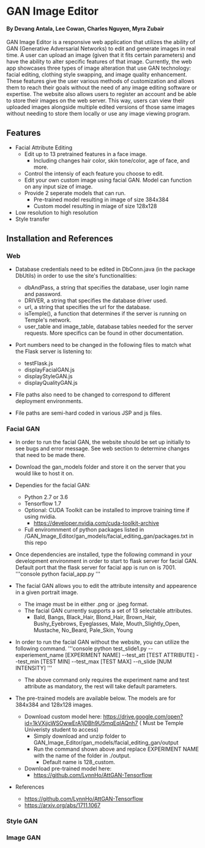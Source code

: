 # GAN Image Editor
#### By Devang Antala, Lee Cowan, Charles Nguyen, Myra Zubair

GAN Image Editor is a responsive web application that utilizes the ability of GAN (Generative Adversarial Networks) to edit and generate images in real time. A user can upload an image (given that it fits certain parameters) and have the ability to alter specific features of that image. Currently, the web app showcases three types of image alteration that use GAN technology: facial editing, clothing style swapping, and image quality enhancement. These features give the user various methods of customization and allows them to reach their goals without the need of any image editing software or expertise. The website also allows users to register an account and be able to store their images on the web server. This way, users can view their uploaded images alongside multiple edited versions of those same images without needing to store them locally or use any image viewing program.

## Features

- Facial Attribute Editing
	- Edit up to 13 pretrained features in a face image. 
		- Including changes hair color, skin tone/color, age of face, and more.
	- Control the intensiy of each feature you choose to edit. 
	- Edit your own custom image using facial GAN. Model can function on any input size of image. 
	- Provide 2 seperate models that can run.
		- Pre-trained model resulting in image of size 384x384
		- Custom model resulting in miage of size 128x128
- Low resolution to high resolution
- Style transfer

## Installation and References

### Web

- Database credentials need to be edited in DbConn.java (in the package DbUtils) in order to use the site's functionalities:
	- dbAndPass, a string that specifies the database, user login name and password.
	- DRIVER, a string that specifies the database driver used.
	- url, a string that specifies the url for the database.
	- isTemple(), a function that determines if the server is running on Temple's network.
	- user_table and image_table, database tables needed for the server requests. More specifics can be found in other documentation.

- Port numbers need to be changed in the following files to match what the Flask server is listening to:
	- testFlask.js
	- displayFacialGAN.js
	- displayStyleGAN.js
 	- displayQualityGAN.js

- File paths also need to be changed to correspond to different deployment environments.
- File paths are semi-hard coded in various JSP and js files.

### Facial GAN

- In order to run the facial GAN, the website should be set up initially to see bugs and error message. See web section to determine changes that need to be made there. 

- Download the gan_models folder and store it on the server that you would like to host it on. 

- Dependies for the facial GAN:
	- Python 2.7 or 3.6
	- Tensorflow 1.7
	- Optional: CUDA Toolkit can be installed to improve training time if using nvidia.  
		- https://developer.nvidia.com/cuda-toolkit-archive
	- Full enviromnment of python packages listed in /GAN_Image_Editor/gan_models/facial_editing_gan/packages.txt in this repo
	
- Once dependencies are installed, type the following command in your development environment in order to start to flask server for facial GAN. Default port that the flask server for facial app is run on is 7001.
	'''console
		python facial_app.py
	'''
	
- The facial GAN allows you to edit the attribute intensity and appearence in a given portrait image. 
	- The image must be in either .png or .jpeg format.
	- The facial GAN currently supports a set of 13 selectable attributes.
		- Bald, Bangs, Black_Hair, Blond_Hair, Brown_Hair, Bushy_Eyebrows, Eyeglasses, Male, Mouth_Slightly_Open, Mustache, No_Beard, Pale_Skin, Young

- In order to run the facial GAN without the website, you can utilize the following command. 
	'''console
		python test_slide1.py --experiement_name [EXPERIMENT NAME] --test_att [TEST ATTRIBUTE] --test_min [TEST MIN] --test_max [TEST MAX] --n_slide [NUM INTENSITY]
	'''
	
	- The above command only requires the experiment name and test attribute as mandatory, the rest will take default parameters. 
	

- The pre-trained models are available below. The models are for 384x384 and 128x128 images. 
	- Download custom model here: https://drive.google.com/open?id=1kVXjjcWSOwwErA1jDBh9U5mqEqlAQnh7 (
	Must be Temple Univeristy student to access)
		- Simply download and unzip folder to GAN_Image_Editor/gan_models/facial_editing_gan/output
		- Run the command shown above and replace EXPERIMENT NAME with the name of the folder in ./output.
			- Default name is 128_custom.
	- Download pre-trained model here:
		- https://github.com/LynnHo/AttGAN-Tensorflow
	
- References
	- https://github.com/LynnHo/AttGAN-Tensorflow
	- https://arxiv.org/abs/1711.1067

### Style GAN

### Image GAN

